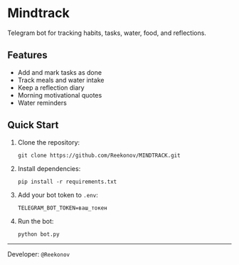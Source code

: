 # Mindtrack

Telegram bot for tracking habits, tasks, water, food, and reflections.

## Features
- Add and mark tasks as done
- Track meals and water intake
- Keep a reflection diary
- Morning motivational quotes
- Water reminders

## Quick Start
1. Clone the repository:
   ```
   git clone https://github.com/Reekonov/MINDTRACK.git
   ```
2. Install dependencies:
   ```
   pip install -r requirements.txt
   ```
3. Add your bot token to `.env`:
   ```
   TELEGRAM_BOT_TOKEN=ваш_токен
   ```
4. Run the bot:
   ```
   python bot.py
   ```

---

Developer: `@Reekonov`
